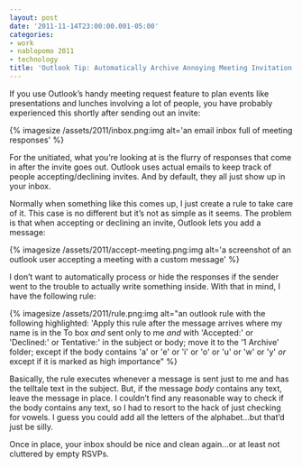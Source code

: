 ```yaml
---
layout: post
date: '2011-11-14T23:00:00.001-05:00'
categories:
- work
- nablopomo 2011
- technology
title: 'Outlook Tip: Automatically Archive Annoying Meeting Invitation Responses'
---
```


If you use Outlook’s handy meeting request feature to plan events like presentations and lunches involving a lot of people, you have probably experienced this shortly after sending out an invite:

{% imagesize /assets/2011/inbox.png:img alt='an email inbox full of meeting responses' %}

For the unitiated, what you’re looking at is the flurry of responses that come in after the invite goes out. Outlook uses actual emails to keep track of people accepting/declining invites. And by default, they all just show up in your inbox. 

Normally when something like this comes up, I just create a rule to take care of it. This case is no different but it’s not as simple as it seems. The problem is that when accepting or declining an invite, Outlook lets you add a message:

{% imagesize /assets/2011/accept-meeting.png:img alt='a screenshot of an outlook user accepting a meeting with a custom message' %}

I don’t want to automatically process or hide the responses if the sender went to the trouble to actually write something inside. With that in mind, I have the following rule:

{% imagesize /assets/2011/rule.png:img alt="an outlook rule with the following highlighted: 'Apply this rule after the message arrives where my name is in the To box *and* sent only to me *and* with 'Accepted:' or 'Declined:' or Tentative:' in the subject or body; move it to the '1 Archive' folder; except if the body contains 'a' or 'e' or 'i' or 'o' or 'u' or 'w' or 'y' *or* except if it is marked as high importance" %}

Basically, the rule executes whenever a message is sent just to me and has the telltale text in the subject. But, if the message *body* contains any text, leave the message in place. I couldn’t find any reasonable way to check if the body contains any text, so I had to resort to the hack of just checking for vowels. I guess you could add all the letters of the alphabet...but that’d just be silly.

Once in place, your inbox should be nice and clean again...or at least not cluttered by empty RSVPs.